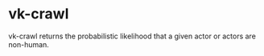 # vk-crawl
vk-crawl returns the probabilistic likelihood that a given actor or actors are non-human.
